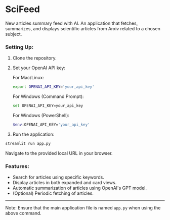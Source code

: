 # SciFeed
New articles summary feed with AI.
An application that fetches, summarizes, and displays scientific articles from Arxiv related to a chosen subject.

### Setting Up:
1. Clone the repository.
2. Set your OpenAI API key:

   For Mac/Linux:
   ```bash
   export OPENAI_API_KEY='your_api_key'
   ```

   For Windows (Command Prompt):
   ```bash
   set OPENAI_API_KEY=your_api_key
   ```

   For Windows (PowerShell):
   ```bash
   $env:OPENAI_API_KEY='your_api_key'
   ```

3. Run the application:
```bash
streamlit run app.py
```
Navigate to the provided local URL in your browser.

### Features:
- Search for articles using specific keywords.
- Display articles in both expanded and card views.
- Automatic summarization of articles using OpenAI's GPT model.
- (Optional) Periodic fetching of articles.

---

Note: Ensure that the main application file is named `app.py` when using the above command.
